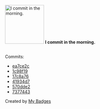 <img src="https://github.com/my-badges/my-badges/blob/master/src/all-badges/time-of-commit/morning-commits.png?raw=true" alt="I commit in the morning." title="I commit in the morning." width="128">
<strong>I commit in the morning.</strong>
<br><br>

Commits:

- <a href="https://github.com/p0dalirius/p0dalirius/commit/ea7ce2c07f1e1650438848fe8537e57217995561">ea7ce2c</a>
- <a href="https://github.com/p0dalirius/p0dalirius/commit/1c98f190d3c26ce5606e53c2c7525d9765669a80">1c98f19</a>
- <a href="https://github.com/p0dalirius/linux-kernels/commit/17c8a762f03322ffec9cb12e6132b4cfcd71cb2c">17c8a76</a>
- <a href="https://github.com/p0dalirius/p0dalirius/commit/41934d71232be861aafb02d34f8b87cd87aebd7f">41934d7</a>
- <a href="https://github.com/p0dalirius/p0dalirius/commit/570dde2e267bcf375ee83f75eea7e69e166cbcab">570dde2</a>
- <a href="https://github.com/p0dalirius/smbclient-ng/commit/73774433412ab19aba3f3f4e7862f28ac9755941">7377443</a>


Created by <a href="https://github.com/my-badges/my-badges">My Badges</a>